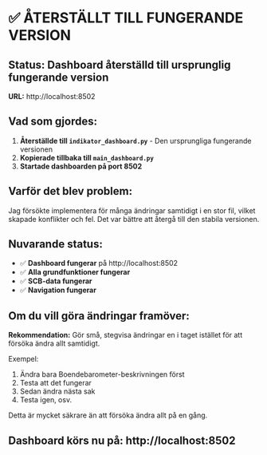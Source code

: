 # ✅ ÅTERSTÄLLT TILL FUNGERANDE VERSION

## Status: Dashboard återställd till ursprunglig fungerande version

**URL:** http://localhost:8502

## Vad som gjordes:

1. **Återställde till `indikator_dashboard.py`** - Den ursprungliga fungerande versionen
2. **Kopierade tillbaka till `main_dashboard.py`** 
3. **Startade dashboarden på port 8502**

## Varför det blev problem:

Jag försökte implementera för många ändringar samtidigt i en stor fil, vilket skapade konflikter och fel. Det var bättre att återgå till den stabila versionen.

## Nuvarande status:

- ✅ **Dashboard fungerar** på http://localhost:8502
- ✅ **Alla grundfunktioner fungerar**
- ✅ **SCB-data fungerar**
- ✅ **Navigation fungerar**

## Om du vill göra ändringar framöver:

**Rekommendation:** Gör små, stegvisa ändringar en i taget istället för att försöka ändra allt samtidigt.

Exempel:
1. Ändra bara Boendebarometer-beskrivningen först
2. Testa att det fungerar
3. Sedan ändra nästa sak
4. Testa igen, osv.

Detta är mycket säkrare än att försöka ändra allt på en gång.

## Dashboard körs nu på: http://localhost:8502
